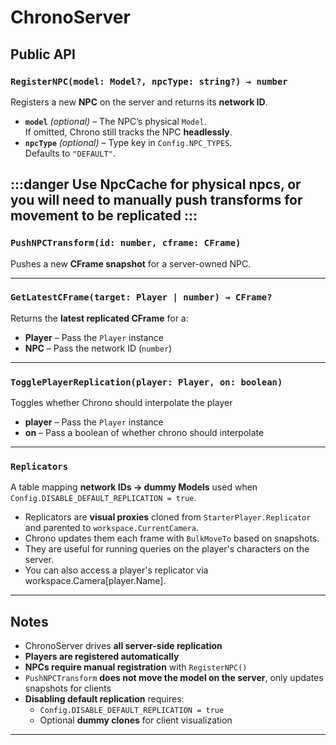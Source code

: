 # ChronoServer 

## Public API

### `RegisterNPC(model: Model?, npcType: string?) → number`

Registers a new **NPC** on the server and returns its **network ID**.

- **`model`** *(optional)* – The NPC’s physical `Model`.  
  If omitted, Chrono still tracks the NPC **headlessly**.
- **`npcType`** *(optional)* – Type key in `Config.NPC_TYPES`.  
  Defaults to `"DEFAULT"`.

:::danger
Use NpcCache for physical npcs, or you will need to manually push transforms for movement to be replicated
:::
---

### `PushNPCTransform(id: number, cframe: CFrame)`

Pushes a new **CFrame snapshot** for a server-owned NPC.

---

### `GetLatestCFrame(target: Player | number) → CFrame?`

Returns the **latest replicated CFrame** for a:

- **Player** – Pass the `Player` instance  
- **NPC** – Pass the network ID (`number`)

---

### `TogglePlayerReplication(player: Player, on: boolean)`

Toggles whether Chrono should interpolate the player

- **player** – Pass the `Player` instance  
- **on** – Pass a boolean of whether chrono should interpolate

---

### `Replicators`

A table mapping **network IDs → dummy Models** used when  
`Config.DISABLE_DEFAULT_REPLICATION = true`.

- Replicators are **visual proxies** cloned from `StarterPlayer.Replicator`  
  and parented to `workspace.CurrentCamera`.  
- Chrono updates them each frame with `BulkMoveTo` based on snapshots.  
- They are useful for running queries on the player's characters on the server.
- You can also access a player's replicator via workspace.Camera[player.Name].

---

## Notes

- ChronoServer drives **all server-side replication**  
- **Players are registered automatically**  
- **NPCs require manual registration** with `RegisterNPC()`  
- `PushNPCTransform` **does not move the model on the server**, only updates snapshots for clients  
- **Disabling default replication** requires:
  - `Config.DISABLE_DEFAULT_REPLICATION = true`
  - Optional **dummy clones** for client visualization

---
